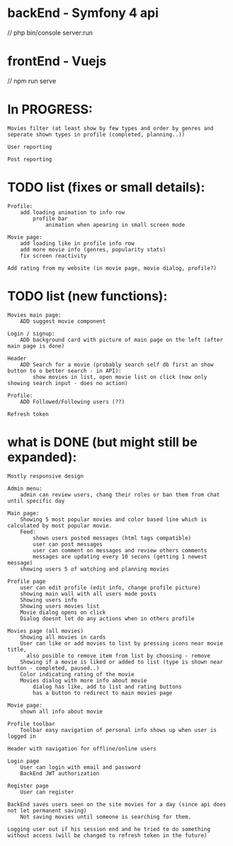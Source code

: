 # backEnd - Symfony 4 api
// php bin/console server:run

# frontEnd - Vuejs
// npm run serve

# In PROGRESS:        
    Movies filter (at least show by few types and order by genres and seperate shown types in profile (completed, planning..))
    
    User reporting
    
    Post reporting
        
# TODO list (fixes or small details):          
    Profile:
        add loading animation to info row
            profile bar
                animation when apearing in small screen mode
            
    Movie page:
        add loading like in profile info row
        add more movie info (genres, popularity stats)
        fix screen reactivity
        
    Add rating from my website (in movie page, movie dialog, profile?)
        
# TODO list (new functions):
    Movies main page:
        ADD suggest movie component
        
    Login / signup:
        ADD background card with picture of main page on the left (after main page is done)
        
    Header
        ADD Search for a movie (probably search self db first an show button to o better search - in API):
            show movies in list, open movie list on click (now only showing search input - does no action)
        
    Profile:
        ADD Followed/Following users (??)
    
    Refresh token

# what is DONE (but might still be expanded):
    Mostly responsive design

    Admin menu:
        admin can review users, chang their roles or ban them from chat until specific day
    
    Main page:
        Showing 5 most popular movies and color based line which is calculated by most popular movie.
        Feed:
            shown users posted messages (html tags compatible)
            user can post messages
            user can comment on messages and review others comments
            messages are updating every 10 secons (getting 1 newest message)
        showing users 5 of watching and planning movies

    Profile page
        user can edit profile (edit info, change profile picture)
        showing main wall with all users made posts
        Showing users info
        Showing users movies list
        Movie dialog opens on click
        Dialog doesnt let do any actions when in others profile

    Movies page (all movies)
        Showing all movies in cards
        User can like or add movies to list by pressing icons near movie title, 
          also posible to remove item from list by choosing - remove
        Showing if a movie is liked or added to list (type is shown near button - completed, paused..)
        Color indicating rating of the movie
        Movies dialog with more info about movie
            dialog has like, add to list and rating buttons
            has a button to redirect to main movies page
            
    Movie page:
        shown all info about movie
        
    Profile toolbar
        Toolbar easy navigation of personal info shows up when user is logged in
        
    Header with navigation for offline/online users
    
    Login page
        User can login with email and password
        BackEnd JWT authorization
    
    Register page
        User can register
        
    BackEnd saves users seen on the site movies for a day (since api does not let permanent saving)
        Not saving movies until someone is searching for them.
        
    Logging user out if his session end and he tried to do something without access (will be changed to refresh token in the future)